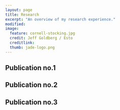 ```yaml
---
layout: page
title: Research
excerpt: "An overview of my research experience."
modified: 
image: 
  feature: cornell-stocking.jpg
  credit: Jeff Goldberg / Esto 
  creditlink: 
  thumb: jade-logo.png
---
```


## Publication no.1
## Publication no.2
## Publication no.3
